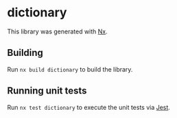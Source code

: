 # dictionary

This library was generated with [Nx](https://nx.dev).

## Building

Run `nx build dictionary` to build the library.

## Running unit tests

Run `nx test dictionary` to execute the unit tests via [Jest](https://jestjs.io).
